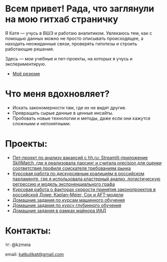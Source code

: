 # Всем привет! Рада, что заглянули на мою гитхаб страничку

Я Катя — учусь в ВШЭ и работаю аналитиком. Увлекаюсь тем, как с помощью данных можно не просто описывать происходящее, а находить неожиданные связи, проверять гипотезы и строить работающие решения.

Здесь — мои учебные и пет-проекты, на которых я учусь и экспериментирую.

- [Моё резюме](CV_new.pdf)
  
# Что меня вдохновляет?

- Искать закономерности там, где их не видят другие.
- Превращать сырые данные в ценные инсайты.
- Пробовать новые технологии и методы, даже если они кажутся сложными и непонятными.

# Проекты:
- [Пет-проект по анализу вакансий с hh.ru: Streamlit-приложение SkillMatch, где я реализовала парсинг и считала precision для оценки соответствия профиля соискателя требованиям рынка](https://github.com/EkaterinaKulik/SkillMatch)
- [Курсовая работа по дискурсивным коалициям в российском парламенте, где я использовала кластерный анализ, логистическую регрессию и модель экспоненциального графа](https://github.com/EkaterinaKulik/Termwork)
- [Курсовая работа о факторах скорости принятия законопроектов в российской Думе: Kaplan–Meier, Cox и AFT-модели](https://github.com/EkaterinaKulik/Termwork_3rdyear)
- [Домашние задания по курсам машинного обучения](https://github.com/EkaterinaKulik/ML_homework)
- [Домашние задания по курсу глубинного обучения](https://github.com/EkaterinaKulik/DL_homework)
- [Домашние задания в рамках майнора ИАД](https://github.com/EkaterinaKulik/IAD_hw)


# Контакты:
тг: @kzmeia

email: katkulikat@gmail.com


